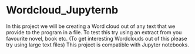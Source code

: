 # Wordcloud_Jupyternb

In this project we will be creating a Word cloud out of any text that we provide to the program in a file.
To test this try using an extract from you favourite novel, book etc. (To get interesting Wordclouds out of this please try using large text files)
This project is compatible with Jupyter notebooks. 
